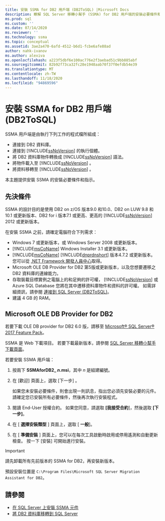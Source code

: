 ```yaml
---
title: 安裝 SSMA for DB2 用戶端 (DB2ToSQL) |Microsoft Docs
description: 瞭解 SQL Server 移轉小幫手 (SSMA) for DB2 用戶端的安裝必要條件和安裝方式。
ms.prod: sql
ms.custom: ''
ms.date: 07/14/2020
ms.reviewer: ''
ms.technology: ssma
ms.topic: conceptual
ms.assetid: 3ae2a470-6afd-4512-b6d1-fcbe6afe88ad
author: nahk-ivanov
ms.author: alexiva
ms.openlocfilehash: a223f5dbf6e100ac776e2f3aebad51c9bb885abf
ms.sourcegitcommit: 82b92f73ca32fc28e1948aab70f37f0efdb54e39
ms.translationtype: MT
ms.contentlocale: zh-TW
ms.lasthandoff: 11/18/2020
ms.locfileid: "94869596"
---
```

# <a name="installing-ssma-for-db2-client-db2tosql"></a>安裝 SSMA for DB2 用戶端 (DB2ToSQL) 

SSMA 用戶端是由執行下列工作的程式檔所組成：

- 連接到 DB2 資料庫。
- 連接到 [!INCLUDE[ssNoVersion](../../includes/ssnoversion-md.md)] 的執行個體。
- 將 DB2 資料庫物件轉換成 [!INCLUDE[ssNoVersion](../../includes/ssnoversion-md.md)] 語法。
- 將物件載入至 [!INCLUDE[ssNoVersion](../../includes/ssnoversion-md.md)] 。
- 將資料移轉至 [!INCLUDE[ssNoVersion](../../includes/ssnoversion-md.md)] 。

本主題提供安裝 SSMA 的安裝必要條件和指示。

## <a name="prerequisites"></a>先決條件

SSMA 的設計目的是使用 DB2 on z/OS 版本9.0 和10.0、DB2 on LUW 9.8 和10.1 或更新版本、DB2 for i 版本7.1 或更高、更高的 [!INCLUDE[ssNoVersion](../../includes/ssnoversion-md.md)] 2012 或更新版本。

在安裝 SSMA 之前，請確定電腦符合下列需求：

- Windows 7 或更新版本，或 Windows Server 2008 或更新版本。
- [!INCLUDE[msCoName](../../includes/msconame_md.md)] Windows Installer 3.1 或更新版本。
- [!INCLUDE[msCoName](../../includes/msconame_md.md)] [!INCLUDE[dnprdnshort](../../includes/dnprdnshort_md.md)] 版本4.7.2 或更新版本。 您可以從 [.NET Framework 開發人員中心](https://go.microsoft.com/fwlink/?LinkId=48882)取得。
- Microsoft OLE DB Provider for DB2 第5版或更新版本，以及您想要遷移之 DB2 資料庫的連線能力。
- 存取裝載目標實例之電腦上的和足夠的許可權， [!INCLUDE[ssNoVersion](../../includes/ssnoversion-md.md)] 或 Azure SQL Database 您將在其中遷移資料庫物件和資料的許可權。 如需詳細資訊，請參閱 [連接到 SQL Server &#40;DB2ToSQL&#41;](../../ssma/db2/connecting-to-sql-server-db2tosql.md)。
- 建議 4 GB 的 RAM。

## <a name="microsoft-ole-db-provider-for-db2"></a>Microsoft OLE DB Provider for DB2

若要下載 OLE DB provider for DB2 6.0 版，請移至 [Microsoft® SQL Server® 2017 Feature Pack](https://www.microsoft.com/download/details.aspx?id=55992)。

SSMA 是 Web 下載項目。 若要下載最新版本，請參閱 [SQL Server 移轉小幫手下載頁面](https://aka.ms/ssmafordb2)。

若要安裝 SSMA 用戶端：

1. 按兩下 **SSMAforDB2_ *n*.msi**，其中 *n* 是組建編號。
2. 在 [歡迎]  頁面上，選取 [下一步]  。

   如果您未安裝必要條件，則會出現一則訊息，指出您必須先安裝必要的元件。 請確定您已安裝所有必要條件，然後再次執行安裝程式。

3. 閱讀 End-User 授權合約。 如果您同意，請選取 **[我接受合約**]，然後選取 **[下一步]**。
4. 在 [ **選擇安裝類型** ] 頁面上，選取 [ **一般**]。
5. 在 [ **準備安裝** ] 頁面上，您可以在每次工具啟動時啟用或停用遙測和自動更新檢查。 按一下 [安裝] 可開始進行安裝。

> [!IMPORTANT]
> 請先卸載所有先前版本的 SSMA for DB2，再安裝新版本。

預設安裝位置是 `C:\Program Files\Microsoft SQL Server Migration Assistant for DB2`。

## <a name="see-also"></a>請參閱

- [在 SQL Server 上安裝 SSMA 元件](../../ssma/db2/installing-ssma-components-on-sql-server-db2tosql.md)
- [將 DB2 資料庫移轉到 SQL Server](../../ssma/db2/migrating-db2-databases-to-sql-server-db2tosql.md)
